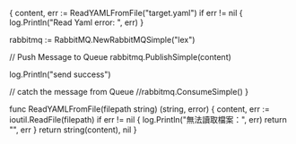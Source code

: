 
{
content, err := ReadYAMLFromFile("target.yaml")
 if err != nil {
  log.Println("Read Yaml error: ", err)
 }

 rabbitmq := RabbitMQ.NewRabbitMQSimple("lex")

 // Push Message to Queue
 rabbitmq.PublishSimple(content)

 log.Println("send success")

 // catch the message from Queue
 //rabbitmq.ConsumeSimple()
}

func ReadYAMLFromFile(filepath string) (string, error) {
 content, err := ioutil.ReadFile(filepath)
 if err != nil {
  log.Println("無法讀取檔案：", err)
  return "", err
 }
 return string(content), nil
}
